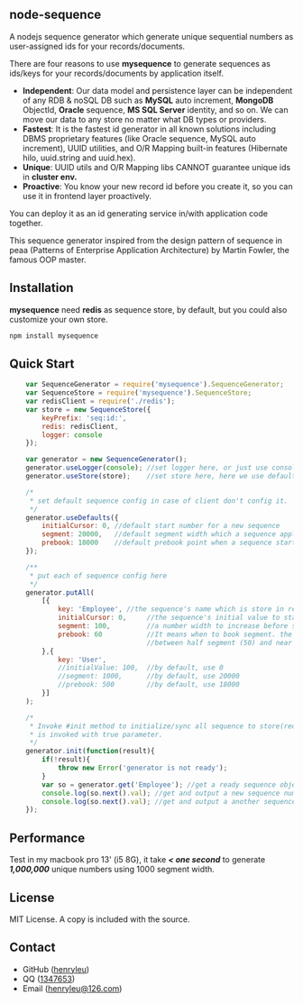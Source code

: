 ## node-sequence

A nodejs sequence generator which generate unique sequential numbers as user-assigned ids for your records/documents.

There are four reasons to use **mysequence** to generate sequences as ids/keys for your records/documents by application itself.
- **Independent**: Our data model and persistence layer can be independent of any RDB & noSQL DB such as **MySQL** auto increment, **MongoDB** ObjectId, **Oracle** sequence, **MS SQL Server** identity, and so on. We can move our data to any store no matter what DB types or providers.
- **Fastest**: It is the fastest id generator in all known solutions including DBMS proprietary features (like Oracle sequence, MySQL auto increment), UUID utilities, and O/R Mapping built-in features (Hibernate hilo, uuid.string and uuid.hex).
- **Unique**: UUID utils and O/R Mapping libs CANNOT guarantee unique ids in **cluster env.**
- **Proactive**: You know your new record id before you create it, so you can use it in frontend layer proactively.

You can deploy it as an id generating service in/with application code together.

This sequence generator inspired from the design pattern of sequence in peaa (Patterns of Enterprise Application Architecture) by Martin Fowler, the famous OOP master.

## Installation

**mysequence** need **redis** as sequence store, by default, but you could also customize your own store.
```javascript
npm install mysequence

```

## Quick Start

```javascript
    var SequenceGenerator = require('mysequence').SequenceGenerator;
    var SequenceStore = require('mysequence').SequenceStore;
    var redisClient = require('./redis');
    var store = new SequenceStore({
        keyPrefix: 'seq:id:',
        redis: redisClient,
        logger: console
    });

    var generator = new SequenceGenerator();
    generator.useLogger(console); //set logger here, or just use console as logger
    generator.useStore(store);    //set store here, here we use default redis store

    /*
     * set default sequence config in case of client don't config it.
     */
    generator.useDefaults({
        initialCursor: 0, //default start number for a new sequence
        segment: 20000,   //default segment width which a sequence apply once
        prebook: 18000    //default prebook point when a sequence start to apply a segment in advance
    });

    /**
     * put each of sequence config here
     */
    generator.putAll(
        [{
            key: 'Employee', //the sequence's name which is store in redis.
            initialCursor: 0,     //the sequence's initial value to start from
            segment: 100,         //a number width to increase before sequence touch the segment end.
            prebook: 60           //It means when to book segment. the value is normally
                                  //between half segment (50) and near segment end (90).
        },{
            key: 'User',
            //initialValue: 100,  //by default, use 0
            //segment: 1000,      //by default, use 20000
            //prebook: 500        //by default, use 18000
        }]
    );

    /*
     * Invoke #init method to initialize/sync all sequence to store(redis) until callback
     * is invoked with true parameter.
     */
    generator.init(function(result){
        if(!result){
            throw new Error('generator is not ready');
        }
        var so = generator.get('Employee'); //get a ready sequence object.
        console.log(so.next().val); //get and output a new sequence number
        console.log(so.next().val); //get and output a another sequence number
    });
```

## Performance

Test in my macbook pro 13' (i5 8G), it take ***< one second*** to generate ***1,000,000*** unique numbers using 1000 segment width.

License
-------

MIT License. A copy is included with the source.

Contact
-------

* GitHub ([henryleu](http://github.com/henryleu))
* QQ ([1347653](1347653))
* Email ([henryleu@126.com](mailto:henryleu@126.com))

